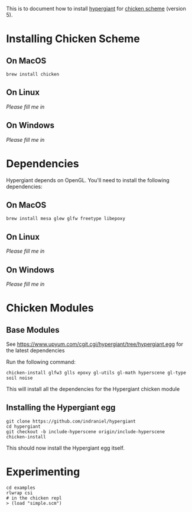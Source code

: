 This is to document how to install [hypergiant][0] for [chicken scheme][1] (version 5).


# Installing Chicken Scheme

## On MacOS

    brew install chicken

## On Linux

_Please fill me in_

## On Windows

_Please fill me in_

# Dependencies

Hypergiant depends on OpenGL.  You'll need to install the following dependencies:

## On MacOS

    brew install mesa glew glfw freetype libepoxy

## On Linux

_Please fill me in_

## On Windows

_Please fill me in_

# Chicken Modules

## Base Modules

See https://www.upyum.com/cgit.cgi/hypergiant/tree/hypergiant.egg for the latest dependencies

Run the following command:

    chicken-install glfw3 glls epoxy gl-utils gl-math hyperscene gl-type soil noise

This will install all the dependencies for the Hypergiant chicken module

## Installing the Hypergiant egg

    git clone https://github.com/indraniel/hypergiant
    cd hypergiant
    git checkout -b include-hyperscene origin/include-hyperscene
    chicken-install

This should now install the Hypergiant egg itself.

# Experimenting

    cd examples
    rlwrap csi
    # in the chicken repl
    > (load "simple.scm")

[0]: http://alex-charlton.com/projects/Hypergiant/
[1]: https://www.call-cc.org/
